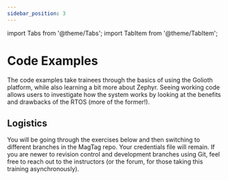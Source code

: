 ```yaml
---
sidebar_position: 3
---
```


import Tabs from '@theme/Tabs';
import TabItem from '@theme/TabItem';

# Code Examples 

The code examples take trainees through the basics of using the Golioth platform, while also learning a bit more about Zephyr. Seeing working code allows users to investigate how the system works by looking at the benefits and drawbacks of the RTOS (more of the former!).

## Logistics

You will be going through the exercises below and then switching to different branches in the MagTag repo. Your credentials file will remain. If you are newer to revision control and development branches using Git, feel free to reach out to the instructors (or the forum, for those taking this training asynchronously).